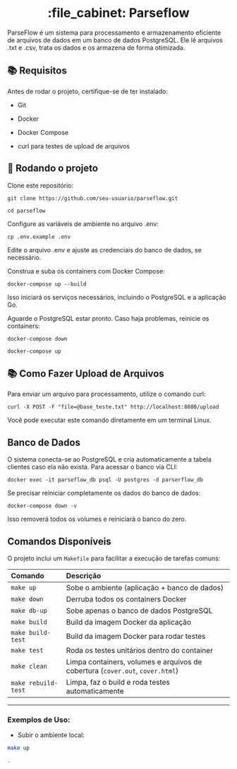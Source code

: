 <h1 align="center">:file_cabinet: Parseflow</h1>

ParseFlow é um sistema para processamento e armazenamento eficiente de arquivos de dados em um banco de dados PostgreSQL. Ele lê arquivos .txt e .csv, trata os dados e os armazena de forma otimizada.

## :books: Requisitos

Antes de rodar o projeto, certifique-se de ter instalado:

* Git

* Docker

* Docker Compose

* curl para testes de upload de arquivos


## :rocket: Rodando o projeto

Clone este repositório:

```
git clone https://github.com/seu-usuario/parseflow.git
```

```
cd parseflow
```

Configure as variáveis de ambiente no arquivo .env:

```
cp .env.example .env
```

Edite o arquivo .env e ajuste as credenciais do banco de dados, se necessário.

Construa e suba os containers com Docker Compose:

```
docker-compose up --build
```

Isso iniciará os serviços necessários, incluindo o PostgreSQL e a aplicação Go.

Aguarde o PostgreSQL estar pronto. Caso haja problemas, reinicie os containers:

```
docker-compose down
```

```
docker-compose up
```

## :books: Como Fazer Upload de Arquivos

Para enviar um arquivo para processamento, utilize o comando curl:

```
curl -X POST -F "file=@base_teste.txt" http://localhost:8080/upload
```

Você pode executar este comando diretamente em um terminal Linux.


## Banco de Dados

O sistema conecta-se ao PostgreSQL e cria automaticamente a tabela clientes caso ela não exista. Para acessar o banco via CLI:

```
docker exec -it parseflow_db psql -U postgres -d parserflow_db
```

Se precisar reiniciar completamente os dados do banco de dados:


```
docker-compose down -v
```

Isso removerá todos os volumes e reiniciará o banco do zero.

## Comandos Disponíveis

O projeto inclui um `Makefile` para facilitar a execução de tarefas comuns:

| Comando | Descrição |
|:--------|:----------|
| `make up` | Sobe o ambiente (aplicação + banco de dados) |
| `make down` | Derruba todos os containers Docker |
| `make db-up` | Sobe apenas o banco de dados PostgreSQL |
| `make build` | Build da imagem Docker da aplicação |
| `make build-test` | Build da imagem Docker para rodar testes |
| `make test` | Roda os testes unitários dentro do container |
| `make clean` | Limpa containers, volumes e arquivos de cobertura (`cover.out`, `cover.html`) |
| `make rebuild-test` | Limpa, faz o build e roda testes automaticamente |

---

### Exemplos de Uso:

- Subir o ambiente local:

```bash
make up

.